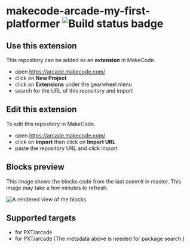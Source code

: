 # makecode-arcade-my-first-platformer ![Build status badge](https://github.com/ohanamai/makecode-arcade-my-first-platformer/workflows/MakeCode/badge.svg)



## Use this extension

This repository can be added as an **extension** in MakeCode.

* open https://arcade.makecode.com/
* click on **New Project**
* click on **Extensions** under the gearwheel menu
* search for the URL of this repository and import

## Edit this extension

To edit this repository in MakeCode.

* open https://arcade.makecode.com/
* click on **Import** then click on **Import URL**
* paste the repository URL and click import

## Blocks preview

This image shows the blocks code from the last commit in master.
This image may take a few minutes to refresh.

![A rendered view of the blocks](https://github.com/ohanamai/makecode-arcade-my-first-platformer/raw/master/.makecode/blocks.png)

## Supported targets

* for PXT/arcade
* for PXT/arcade
(The metadata above is needed for package search.)

